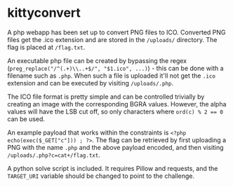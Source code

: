 # kittyconvert

A php webapp has been set up to convert PNG files to ICO. Converted PNG files get the .ico extension and are stored in the `/uploads/` directory. The flag is placed at `/flag.txt`.

An executable php file can be created by bypassing the regex (`preg_replace("/^(.+)\\..+$/", "$1.ico", ...)`) - this can be done with a filename such as `.php`. When such a file is uploaded it'll not get the `.ico` extension and can be executed by visiting `/uploads/.php`.

The ICO file format is pretty simple and can be controlled trivially by creating an image with the corresponding BGRA values. However, the alpha values will have the LSB cut off, so only characters where `ord(c) % 2 == 0` can be used.

An example payload that works within the constraints is `<?php    echo(exec($_GET["c"])) ; ?>`. The flag can be retrieved by first uploading a PNG with the name `.php` and the above payload encoded, and then visiting `/uploads/.php?c=cat+/flag.txt`.

A python solve script is included. It requires Pillow and requests, and the `TARGET_URI` variable should be changed to point to the challenge.
